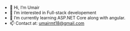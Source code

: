 - 👋 Hi, I’m Umair
- 👀 I’m interested in Full-stack developement
- 🌱 I’m currently learning ASP.NET Core along with angular.
- 📫 Contact at: umairmt18@gmail.com

<!---
UmairMt18/UmairMt18 is a ✨ special ✨ repository because its `README.md` (this file) appears on your GitHub profile.
You can click the Preview link to take a look at your changes.
--->

